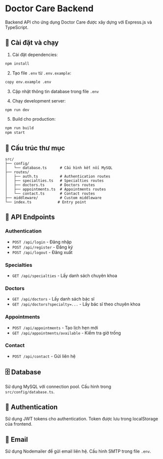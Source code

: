 # Doctor Care Backend

Backend API cho ứng dụng Doctor Care được xây dựng với Express.js và TypeScript.

## 🚀 Cài đặt và chạy

1. Cài đặt dependencies:
```bash
npm install
```

2. Tạo file `.env` từ `.env.example`:
```bash
copy env.example .env
```

3. Cập nhật thông tin database trong file `.env`

4. Chạy development server:
```bash
npm run dev
```

5. Build cho production:
```bash
npm run build
npm start
```

## 📁 Cấu trúc thư mục

```
src/
├── config/
│   └── database.ts      # Cấu hình kết nối MySQL
├── routes/
│   ├── auth.ts          # Authentication routes
│   ├── specialties.ts   # Specialties routes
│   ├── doctors.ts       # Doctors routes
│   ├── appointments.ts  # Appointments routes
│   └── contact.ts       # Contact routes
├── middleware/          # Custom middleware
└── index.ts            # Entry point
```

## 🔧 API Endpoints

### Authentication
- `POST /api/login` - Đăng nhập
- `POST /api/register` - Đăng ký
- `POST /api/logout` - Đăng xuất

### Specialties
- `GET /api/specialties` - Lấy danh sách chuyên khoa

### Doctors
- `GET /api/doctors` - Lấy danh sách bác sĩ
- `GET /api/doctors?specialty=...` - Lấy bác sĩ theo chuyên khoa

### Appointments
- `POST /api/appointments` - Tạo lịch hẹn mới
- `GET /api/appointments/available` - Kiểm tra giờ trống

### Contact
- `POST /api/contact` - Gửi liên hệ

## 🗄️ Database

Sử dụng MySQL với connection pool. Cấu hình trong `src/config/database.ts`.

## 🔐 Authentication

Sử dụng JWT tokens cho authentication. Token được lưu trong localStorage của frontend.

## 📧 Email

Sử dụng Nodemailer để gửi email liên hệ. Cấu hình SMTP trong file `.env`.
